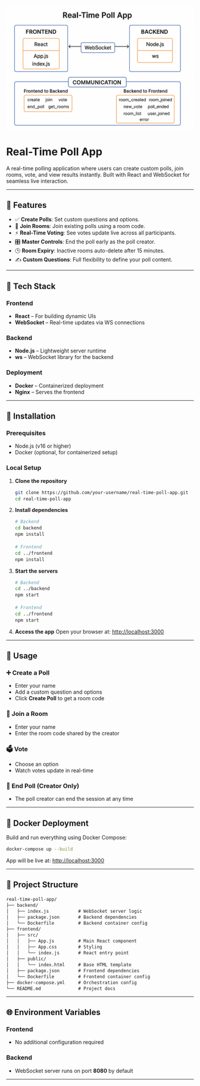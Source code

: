 ![Archietecture](image.png)

# Real-Time Poll App

A real-time polling application where users can create custom polls, join rooms, vote, and view results instantly. Built with React and WebSocket for seamless live interaction.

---

## 🚀 Features

- ✅ **Create Polls**: Set custom questions and options.
- 🔗 **Join Rooms**: Join existing polls using a room code.
- ⚡ **Real-Time Voting**: See votes update live across all participants.
- 🎛️ **Master Controls**: End the poll early as the poll creator.
- 🕒 **Room Expiry**: Inactive rooms auto-delete after 15 minutes.
- ✍️ **Custom Questions**: Full flexibility to define your poll content.

---

## 🧱 Tech Stack

### Frontend
- **React** – For building dynamic UIs
- **WebSocket** – Real-time updates via WS connections

### Backend
- **Node.js** – Lightweight server runtime
- **ws** – WebSocket library for the backend

### Deployment
- **Docker** – Containerized deployment
- **Nginx** – Serves the frontend

---

## 🔧 Installation

### Prerequisites

- Node.js (v16 or higher)
- Docker (optional, for containerized setup)

### Local Setup

1. **Clone the repository**
   ```bash
   git clone https://github.com/your-username/real-time-poll-app.git
   cd real-time-poll-app
   ````

2. **Install dependencies**

   ```bash
   # Backend
   cd backend
   npm install

   # Frontend
   cd ../frontend
   npm install
   ```

3. **Start the servers**

   ```bash
   # Backend
   cd ../backend
   npm start

   # Frontend
   cd ../frontend
   npm start
   ```

4. **Access the app**
   Open your browser at: [http://localhost:3000](http://localhost:3000)

---

## 🧪 Usage

### ➕ Create a Poll

* Enter your name
* Add a custom question and options
* Click **Create Poll** to get a room code

### 🔑 Join a Room

* Enter your name
* Enter the room code shared by the creator

### 🗳️ Vote

* Choose an option
* Watch votes update in real-time

### 🔐 End Poll (Creator Only)

* The poll creator can end the session at any time

---

## 🐳 Docker Deployment

Build and run everything using Docker Compose:

```bash
docker-compose up --build
```

App will be live at: [http://localhost:3000](http://localhost:3000)

---

## 📁 Project Structure

```
real-time-poll-app/
├── backend/
│   ├── index.js           # WebSocket server logic
│   ├── package.json       # Backend dependencies
│   └── Dockerfile         # Backend container config
├── frontend/
│   ├── src/
│   │   ├── App.js         # Main React component
│   │   ├── App.css        # Styling
│   │   └── index.js       # React entry point
│   ├── public/
│   │   └── index.html     # Base HTML template
│   ├── package.json       # Frontend dependencies
│   └── Dockerfile         # Frontend container config
├── docker-compose.yml     # Orchestration config
└── README.md              # Project docs
```

---

## 🌐 Environment Variables

### Frontend

* No additional configuration required

### Backend

* WebSocket server runs on port **8080** by default

---


